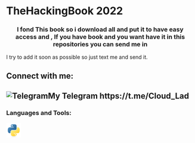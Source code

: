 <h1>TheHackingBook 2022</h1>
<h3 align="center">I fond This book so i download all and put it to have easy access and , If you have book and you want have it in this repositories you can send me in</h3>
<p>I try to add it soon as possible so just text me and send it.</p>


<h2 align="left">Connect with me:</h3>
<h2 align="left">
 <img src="https://upload.wikimedia.org/wikipedia/commons/8/82/Telegram_logo.svg" alt="Telegram" width="30" height="30"></img>My Telegram https://t.me/Cloud_Lad
</h2>

<h3 align="left">Languages and Tools:</h3>
<p align="left"> <a href="https://www.python.org" target="_blank" rel="noreferrer"> <img src="https://raw.githubusercontent.com/devicons/devicon/master/icons/python/python-original.svg" alt="python" width="40" height="40"/> </a> </p>

